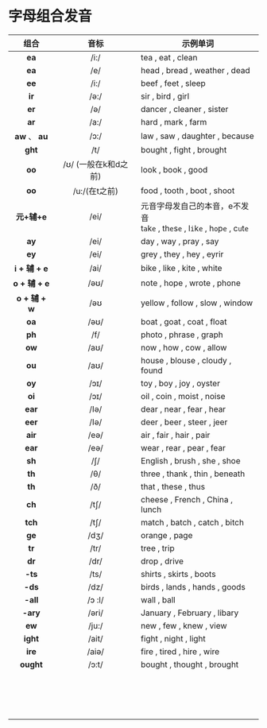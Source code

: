 # 字母组合发音

| 组合 | 音标 | 示例单词 |
| :---: | :---: | --- |
| **ea** | /i:/ | tea , eat , clean |
| **ea** | /e/ | head , bread , weather , dead |
| **ee** | /i:/ | beef , feet , sleep |
| **ir** | /ə:/ | sir , bird , girl |
| **er** | /ə/ | dancer , cleaner , sister |
| **ar** | /a:/ | hard , mark , farm |
| **aw** 、 **au** | /ɔ:/ | law , saw , daughter , because |
| **ght** | /t/ | bought , fight , brought |
| **oo** | /ʊ/ (一般在k和d之前) | look , book , good |
| **oo** | /u:/(在t之前) | food , tooth , boot , shoot |
| **元+辅+e** | /ei/ | 元音字母发自己的本音，e不发音<br>t`a`k`e` , th`e`s`e` , l`i`k`e` , h`o`p`e` , c`u`t`e` |
| **ay** | /ei/ | day , way , pray , say |
| **ey** | /ei/ | grey , they , hey , eyrir |
| **i + 辅 + e** | /ai/ | bike , like , kite , white |
| **o + 辅 + e** | /əʊ/ | note , hope , wrote , phone |
| **o + 辅 + w** | /əʊ | yellow , follow , slow , window |
| **oa** | /əʊ/ | boat , goat , coat , float |
| **ph** | /f/ | photo , phrase , graph |
| **ow** | /aʊ/ | now , how , cow , allow |
| **ou** | /aʊ/ | house , blouse , cloudy , found |
| **oy** | /ɔɪ/ | toy , boy , joy , oyster |
| **oi** | /ɔɪ/ | oil , coin , moist , noise |
| **ear** | /Iə/ | dear , near , fear , hear |
| **eer** | /Iə/ | deer , beer , steer , jeer |
| **air** | /eə/ | air , fair , hair , pair |
| **ear** | /eə/ | wear , rear , pear , fear |
| **sh** | /ʃ/ | English , brush , she , shoe |
| **th** | /θ/ | three , thank , thin , beneath |
| **th** | /ð/ | that , these , thus |
| **ch** | /tʃ/ | cheese , French , China , lunch |
| **tch** | /tʃ/ | match , batch , catch , bitch |
| **ge** | /dʒ/ | orange , page |
| **tr** | /tr/ | tree , trip |
| **dr** | /dr/ | drop , drive |
| **-ts** | /ts/ | shirts , skirts , boots |
| **-ds** | /dz/ | birds , lands , hands , goods |
| **-all** | /ɔ :l/ | wall , ball |
| **-ary** | /əri/ | January , February , libary |
| **ew** | /ju:/ | new , few , knew , view |
| **ight** | /ait/ | fight , night , light |
| **ire** | /aiə/ | fire , tired , hire , wire |
| **ought** | /ɔ:t/ | bought , thought , brought |
|  |  |  |
|  |  |  |
|  |  |  |
|  |  |  |
|  |  |  |
|  |  |  |
|  |  |  |
|  |  |  |
|  |  |  |
|  |  |  |
|  |  |  |
|  |  |  |
|  |  |  |
|  |  |  |
|  |  |  |
|  |  |  |




















